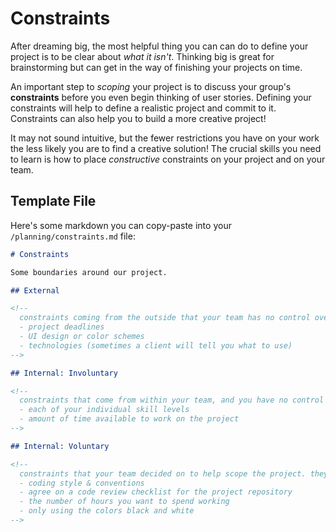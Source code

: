 # Constraints

After dreaming big, the most helpful thing you can can do to define your project is to be clear about _what it isn't_. Thinking big is great for brainstorming but can get in the way of finishing your projects on time.

An important step to _scoping_ your project is to discuss your group's **constraints** before you even begin thinking of user stories. Defining your constraints will help to define a realistic project and commit to it. Constraints can also help you to build a more creative project!

It may not sound intuitive, but the fewer restrictions you have on your work the less likely you are to find a creative solution! The crucial skills you need to learn is how to place _constructive_ constraints on your project and on your team.

## Template File

Here's some markdown you can copy-paste into your `/planning/constraints.md` file:

```markdown
# Constraints

Some boundaries around our project.

## External

<!--
  constraints coming from the outside that your team has no control over. these may include:
  - project deadlines
  - UI design or color schemes
  - technologies (sometimes a client will tell you what to use)
-->

## Internal: Involuntary

<!--
  constraints that come from within your team, and you have no control over. they may include:
  - each of your individual skill levels
  - amount of time available to work on the project
-->

## Internal: Voluntary

<!--
  constraints that your team decided on to help scope the project. they may include:
  - coding style & conventions
  - agree on a code review checklist for the project repository
  - the number of hours you want to spend working
  - only using the colors black and white
-->
```
